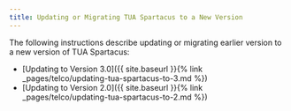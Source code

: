 ```yaml
---
title: Updating or Migrating TUA Spartacus to a New Version
---
```


The following instructions describe updating or migrating earlier version to a new version of TUA Spartacus:

- [Updating to Version 3.0]({{ site.baseurl }}{% link _pages/telco/updating-tua-spartacus-to-3.md %})
- [Updating to Version 2.0]({{ site.baseurl }}{% link _pages/telco/updating-tua-spartacus-to-2.md %})